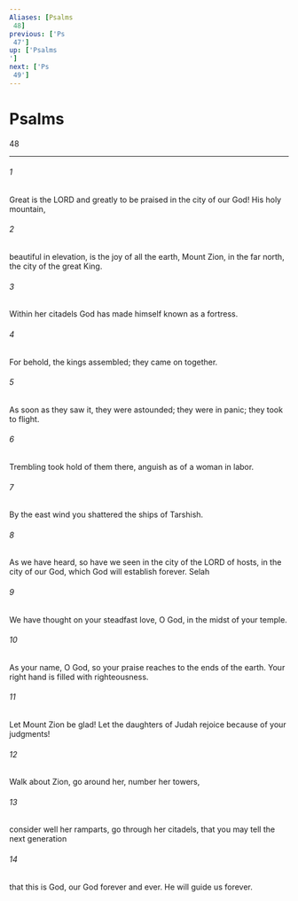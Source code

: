 ```yaml
---
Aliases: [Psalms 48]
previous: ['Ps 47']
up: ['Psalms']
next: ['Ps 49']
---
```

# Psalms 48

***
 

###### 1 
Great is the LORD and greatly to be praised  in the city of our God!  His holy mountain,  

###### 2 
beautiful in elevation,  is the joy of all the earth,  Mount Zion, in the far north,  the city of the great King.   

###### 3 
Within her citadels God  has made himself known as a fortress.  

###### 4 
For behold, the kings assembled;  they came on together.   

###### 5 
As soon as they saw it, they were astounded;  they were in panic; they took to flight.   

###### 6 
Trembling took hold of them there,  anguish as of a woman in labor.   

###### 7 
By the east wind you shattered  the ships of Tarshish.   

###### 8 
As we have heard, so have we seen  in the city of the LORD of hosts,  in the city of our God,  which God will establish forever. Selah  

###### 9 
We have thought on your steadfast love, O God,  in the midst of your temple.   

###### 10 
As your name, O God,  so your praise reaches to the ends of the earth.  Your right hand is filled with righteousness.   

###### 11 
Let Mount Zion be glad!  Let the daughters of Judah rejoice  because of your judgments!  

###### 12 
Walk about Zion, go around her,  number her towers,   

###### 13 
consider well her ramparts,  go through her citadels,  that you may tell the next generation   

###### 14 
that this is God,  our God forever and ever.  He will guide us forever.
